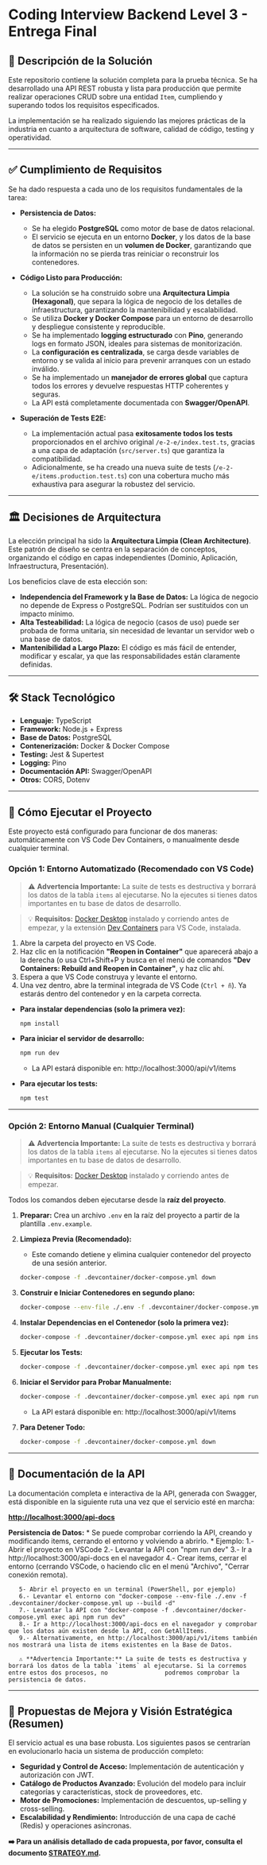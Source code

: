 # Coding Interview Backend Level 3 - Entrega Final

## 📝 Descripción de la Solución

Este repositorio contiene la solución completa para la prueba técnica. Se ha desarrollado una API REST robusta y lista para producción que permite realizar operaciones CRUD sobre una entidad `Item`, cumpliendo y superando todos los requisitos especificados.

La implementación se ha realizado siguiendo las mejores prácticas de la industria en cuanto a arquitectura de software, calidad de código, testing y operatividad.

---

## ✅ Cumplimiento de Requisitos

Se ha dado respuesta a cada uno de los requisitos fundamentales de la tarea:

* **Persistencia de Datos:**
    * Se ha elegido **PostgreSQL** como motor de base de datos relacional.
    * El servicio se ejecuta en un entorno **Docker**, y los datos de la base de datos se persisten en un **volumen de Docker**, garantizando que la información no se pierda tras reiniciar o reconstruir los contenedores.
    
* **Código Listo para Producción:**
    * La solución se ha construido sobre una **Arquitectura Limpia (Hexagonal)**, que separa la lógica de negocio de los detalles de infraestructura, garantizando la mantenibilidad y escalabilidad.
    * Se utiliza **Docker y Docker Compose** para un entorno de desarrollo y despliegue consistente y reproducible.
    * Se ha implementado **logging estructurado** con **Pino**, generando logs en formato JSON, ideales para sistemas de monitorización.
    * La **configuración es centralizada**, se carga desde variables de entorno y se valida al inicio para prevenir arranques con un estado inválido.
    * Se ha implementado un **manejador de errores global** que captura todos los errores y devuelve respuestas HTTP coherentes y seguras.
    * La API está completamente documentada con **Swagger/OpenAPI**.

* **Superación de Tests E2E:**
    * La implementación actual pasa **exitosamente todos los tests** proporcionados en el archivo original `/e-2-e/index.test.ts`, gracias a una capa de adaptación (`src/server.ts`) que garantiza la compatibilidad.
    * Adicionalmente, se ha creado una nueva suite de tests (`/e-2-e/items.production.test.ts`) con una cobertura mucho más exhaustiva para asegurar la robustez del servicio.

---

## 🏛️ Decisiones de Arquitectura

La elección principal ha sido la **Arquitectura Limpia (Clean Architecture)**. Este patrón de diseño se centra en la separación de conceptos, organizando el código en capas independientes (Dominio, Aplicación, Infraestructura, Presentación).

Los beneficios clave de esta elección son:

* **Independencia del Framework y la Base de Datos:** La lógica de negocio no depende de Express o PostgreSQL. Podrían ser sustituidos con un impacto mínimo.
* **Alta Testeabilidad:** La lógica de negocio (casos de uso) puede ser probada de forma unitaria, sin necesidad de levantar un servidor web o una base de datos.
* **Mantenibilidad a Largo Plazo:** El código es más fácil de entender, modificar y escalar, ya que las responsabilidades están claramente definidas.

---

## 🛠️ Stack Tecnológico

* **Lenguaje:** TypeScript
* **Framework:** Node.js + Express
* **Base de Datos:** PostgreSQL
* **Contenerización:** Docker & Docker Compose
* **Testing:** Jest & Supertest
* **Logging:** Pino
* **Documentación API:** Swagger/OpenAPI
* **Otros:** CORS, Dotenv

---

## 🚀 Cómo Ejecutar el Proyecto

Este proyecto está configurado para funcionar de dos maneras: automáticamente con VS Code Dev Containers, o manualmente desde cualquier terminal.

### Opción 1: Entorno Automatizado (Recomendado con VS Code)

> ⚠️ **Advertencia Importante:** La suite de tests es destructiva y borrará los datos de la tabla `items` al ejecutarse. No la ejecutes si tienes datos importantes en tu base de datos de desarrollo.

> 💡 **Requisitos:** [Docker Desktop](https://www.docker.com/products/docker-desktop/) instalado y corriendo antes de empezar, y la extensión [Dev Containers](https://marketplace.visualstudio.com/items?itemName=ms-vscode-remote.remote-containers) para VS Code, instalada.

1.  Abre la carpeta del proyecto en VS Code.
2.  Haz clic en la notificación **"Reopen in Container"** que aparecerá abajo a la derecha (o usa Ctrl+Shift+P y busca en el menú de comandos **"Dev Containers: Rebuild and Reopen in Container"**, y haz clic ahí.
3.  Espera a que VS Code construya y levante el entorno.
4.  Una vez dentro, abre la terminal integrada de VS Code (`Ctrl + ñ`). Ya estarás dentro del contenedor y en la carpeta correcta.

* **Para instalar dependencias (solo la primera vez):**
    ```bash
    npm install
    ```
* **Para iniciar el servidor de desarrollo:**
    ```bash
    npm run dev
    ```
    - La API estará disponible en: http://localhost:3000/api/v1/items
    
* **Para ejecutar los tests:**
    ```bash
    npm test
    ```

---
### Opción 2: Entorno Manual (Cualquier Terminal)

> ⚠️ **Advertencia Importante:** La suite de tests es destructiva y borrará los datos de la tabla `items` al ejecutarse. No la ejecutes si tienes datos importantes en tu base de datos de desarrollo.

> 💡 **Requisitos:** [Docker Desktop](https://www.docker.com/products/docker-desktop/) instalado y corriendo antes de empezar.

Todos los comandos deben ejecutarse desde la **raíz del proyecto**.

1.  **Preparar:** Crea un archivo `.env` en la raíz del proyecto a partir de la plantilla `.env.example`.

2.  **Limpieza Previa (Recomendado):**
    * Este comando detiene y elimina cualquier contenedor del proyecto de una sesión anterior.
    ```bash
    docker-compose -f .devcontainer/docker-compose.yml down
    ```

3.  **Construir e Iniciar Contenedores en segundo plano:**
    ```bash
    docker-compose --env-file ./.env -f .devcontainer/docker-compose.yml up --build -d
    ```

4.  **Instalar Dependencias en el Contenedor (solo la primera vez):**
    ```bash
    docker-compose -f .devcontainer/docker-compose.yml exec api npm install
    ```

5.  **Ejecutar los Tests:**
    ```bash
    docker-compose -f .devcontainer/docker-compose.yml exec api npm test
    ```

6. **Iniciar el Servidor para Probar Manualmente:**
    ```bash
    docker-compose -f .devcontainer/docker-compose.yml exec api npm run dev
    ```
    - La API estará disponible en: http://localhost:3000/api/v1/items

7.  **Para Detener Todo:**
    ```bash
    docker-compose -f .devcontainer/docker-compose.yml down
    ```
---

## 📖 Documentación de la API

La documentación completa e interactiva de la API, generada con Swagger, está disponible en la siguiente ruta una vez que el servicio esté en marcha:

**[http://localhost:3000/api-docs](http://localhost:3000/api-docs)**

 **Persistencia de Datos:**
    * Se puede comprobar corriendo la API, creando y modificando items, cerrando el entorno y volviendo a abrirlo. 
    * Ejemplo:
       1.- Abrir el proyecto en VSCode
       2.- Levantar la API con "npm run dev"
       3.- Ir a http://localhost:3000/api-docs en el navegador
       4.- Crear items, cerrar el entorno (cerrando VSCode, o haciendo clic en el menú "Archivo", "Cerrar conexión remota).
       
       5- Abrir el proyecto en un terminal (PowerShell, por ejemplo)
       6.- Levantar el entorno con "docker-compose --env-file ./.env -f .devcontainer/docker-compose.yml up --build -d"
       7.- Levantar la API con "docker-compose -f .devcontainer/docker-compose.yml exec api npm run dev"
       8.- Ir a http://localhost:3000/api-docs en el navegador y comprobar que los datos aún existen desde la API, con GetAllItems. 
       9.- Alternativamente, en http://localhost:3000/api/v1/items también nos mostrará una lista de items existentes en la Base de Datos.

       ⚠️ **Advertencia Importante:** La suite de tests es destructiva y borrará los datos de la tabla `items` al ejecutarse. Si la corremos entre estos dos procesos, no                podremos comprobar la persistencia de datos.


---

## 🔮 Propuestas de Mejora y Visión Estratégica (Resumen)

El servicio actual es una base robusta. Los siguientes pasos se centrarían en evolucionarlo hacia un sistema de producción completo:

* **Seguridad y Control de Acceso:** Implementación de autenticación y autorización con JWT.
* **Catálogo de Productos Avanzado:** Evolución del modelo para incluir categorías y características, stock de proveedores, etc.
* **Motor de Promociones:** Implementación de descuentos, up-selling y cross-selling.
* **Escalabilidad y Rendimiento:** Introducción de una capa de caché (Redis) y operaciones asíncronas.

**➡️ Para un análisis detallado de cada propuesta, por favor, consulta el documento [STRATEGY.md](STRATEGY.md).**
